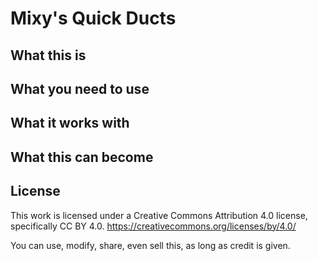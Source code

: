 # Mixy's Quick Ducts
## What this is

## What you need to use

## What it works with

## What this can become

## License
This work is licensed under a Creative Commons Attribution 4.0 license, specifically CC BY 4.0.
https://creativecommons.org/licenses/by/4.0/

You can use, modify, share, even sell this, as long as credit is given.

